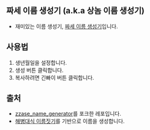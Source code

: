 ## 짜세 이름 생성기 (a.k.a 상놈 이름 생성기)
* 재미있는 이름 생성기, [짜세 이름 생성기](https://saesac.github.io/zzase_name_generator/index.html)입니다.

## 사용법
1. 생년월일을 설정합니다.
2. 생성 버튼 클릭합니다.
3. 복사하려면 긴빠이 버튼 클릭합니다.

## 출처
* [zzase_name_generator](https://github.com/jangscon/zzase_name_generator)를 포크한 레포입니다.
* [해병대식 이름짓기](https://gall.dcinside.com/board/view/?id=marinecorps&no=199625)를 기반으로 이름을 생성합니다.
